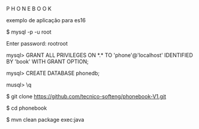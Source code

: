 
  P H O N E B O O K

  exemplo de aplicação para es16


  $ mysql -p -u root

  Enter password: rootroot

  mysql> GRANT ALL PRIVILEGES ON \*.\* TO 'phone'@'localhost' IDENTIFIED BY 'book' WITH GRANT OPTION;

  mysql> CREATE DATABASE phonedb;

  musql> \q

  $ git clone https://github.com/tecnico-softeng/phonebook-V1.git

  $ cd phonebook

  $ mvn clean package exec:java

